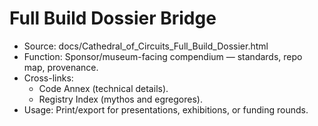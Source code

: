 # Full Build Dossier Bridge

- Source: docs/Cathedral_of_Circuits_Full_Build_Dossier.html
- Function: Sponsor/museum-facing compendium — standards, repo map, provenance.
- Cross-links:
  - Code Annex (technical details).
  - Registry Index (mythos and egregores).
- Usage: Print/export for presentations, exhibitions, or funding rounds.
